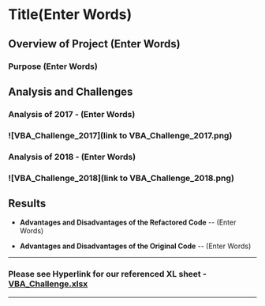 # Title(Enter Words)

## Overview of Project (Enter Words)

### Purpose (Enter Words)

## Analysis and Challenges 

### Analysis of 2017 - (Enter Words)

### ![VBA_Challenge_2017](link to VBA_Challenge_2017.png) 

### Analysis of 2018 - (Enter Words)

### ![VBA_Challenge_2018](link to VBA_Challenge_2018.png)

## Results

- **Advantages and Disadvantages of the Refactored Code**
-- (Enter Words)

- **Advantages and Disadvantages of the Original Code**
-- (Enter Words)
---
### Please see Hyperlink for our referenced XL sheet  - [VBA_Challenge.xlsx](VBA_Challenge.xlsx)
---
